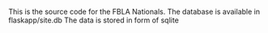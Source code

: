 This is the source code for the FBLA Nationals.
The database is available in flaskapp/site.db
The data is stored in form of sqlite

